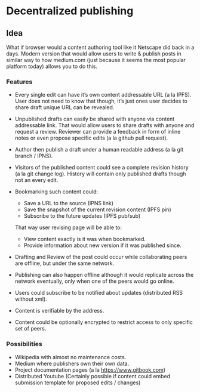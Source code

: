 # Decentralized publishing

## Idea

What if browser would a content authoring tool like it Netscape did back in a days. Modern version that would allow users to write & publish posts in similar way to how medium.com (just because it seems the most popular platform today) allows you to do this.

### Features

* Every single edit can have it’s own content addressable URL (a la IPFS).  User does not need to know that though, it’s just ones user decides to share draft unique URL can be revealed.
* Unpublished drafts can easily be shared with anyone via content addressable link. That would allow users to share drafts with anyone and request a review. Reviewer can provide a feedback in form of inline notes or even propose specific edits (a la github pull request).
* Author then publish a draft under a human readable address (a la git branch / IPNS).
* Visitors of the published content could see a complete revision history (a la git change log). History will contain only published drafts though not an every edit.
* Bookmarking such content could:
    * Save a URL to the source (IPNS link)
    * Save the snapshot of the current revision content (IPFS pin)
    * Subscribe to the future updates (IPFS pub/sub)

	That way user revising page will be able to:
    * View content exactly is it was when bookmarked.
    * Provide information about new version if it was published since.

* Drafting and Review of the post could occur while collaborating peers are offline, but under the same network.
* Publishing can also happen offline although it would replicate across the network eventually, only when one of the peers would go online.
* Users could subscribe to be notified about updates (distributed RSS without xml).
* Content is verifiable by the address.
* Content could be optionally encrypted to restrict access to only specific set of peers.

### Possibilities

* Wikipedia with almost no maintenance costs.
* Medium where publishers own their own data.
* Project documentation pages (a la https://www.gitbook.com)
* Distributed Youtube (Certainly possible if content could embed submission template for proposed edits / changes)
